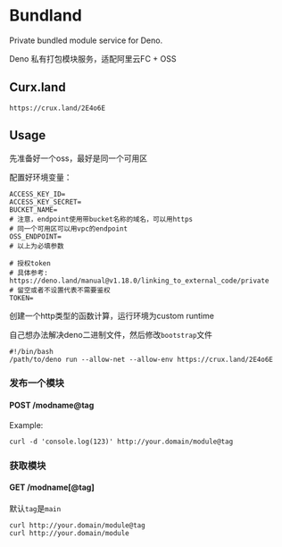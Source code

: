 # Bundland

Private bundled module service for Deno.

Deno 私有打包模块服务，适配阿里云FC + OSS

## Curx.land

```
https://crux.land/2E4o6E
```

## Usage

先准备好一个oss，最好是同一个可用区

配置好环境变量：

```
ACCESS_KEY_ID=
ACCESS_KEY_SECRET=
BUCKET_NAME=
# 注意，endpoint使用带bucket名称的域名，可以用https
# 同一个可用区可以用vpc的endpoint
OSS_ENDPOINT=
# 以上为必填参数

# 授权token
# 具体参考: https://deno.land/manual@v1.18.0/linking_to_external_code/private
# 留空或者不设置代表不需要鉴权
TOKEN=
```

创建一个http类型的函数计算，运行环境为custom runtime

自己想办法解决deno二进制文件，然后修改`bootstrap`文件

```shell
#!/bin/bash
/path/to/deno run --allow-net --allow-env https://crux.land/2E4o6E
```

### 发布一个模块

#### POST /modname@tag

Example:

```shell
curl -d 'console.log(123)' http://your.domain/module@tag
```

### 获取模块

#### GET /modname[@tag]

默认`tag`是`main`

```shell
curl http://your.domain/module@tag
curl http://your.domain/module
```
